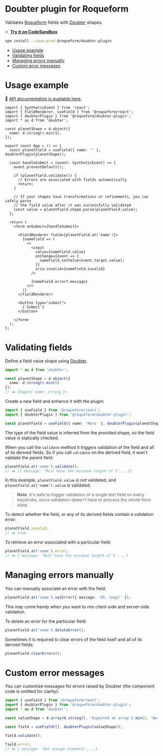 # Doubter plugin for Roqueform

Validates [Roqueform](https://github.com/smikhalevski/roqueform#readme) fields with
[Doubter](https://github.com/smikhalevski/doubter#readme) shapes.

🔥&ensp;[**Try it on CodeSandbox**](https://codesandbox.io/s/doubter-plugin-example-74hkgw)

```sh
npm install --save-prod @roqueform/doubter-plugin
```

- [Usage example](#usage-example)
- [Validating fields](#validating-fields)
- [Managing errors manually](#managing-errors-manually)
- [Custom error messages](#custom-error-messages)

# Usage example

🔎 [API documentation is available here.](https://smikhalevski.github.io/roqueform/modules/doubter_plugin.html)

```tsx
import { SyntheticEvent } from 'react';
import { FieldRenderer, useField } from '@roqueform/react';
import { doubterPlugin } from '@roqueform/doubter-plugin';
import * as d from 'doubter';

const planetShape = d.object({
  name: d.string().min(1),
});

export const App = () => {
  const planetField = useField({ name: '' }, doubterPlugin(planetShape));

  const handleSubmit = (event: SyntheticEvent) => {
    event.preventDefault();

    if (planetField.validate()) {
      // Errors are associated with fields automatically
      return;
    }

    // If your shapes have transformations or refinements, you can safely parse
    // the field value after it was successfully validated
    const value = planetField.shape.parse(planetField.value);
  };

  return (
    <form onSubmit={handleSubmit}>

      <FieldRenderer field={planetField.at('name')}>
        {nameField => (
          <>
            <input
              value={nameField.value}
              onChange={event => {
                nameField.setValue(event.target.value);
              }}
              aria-invalid={nameField.invalid}
            />

            {nameField.error?.message}
          </>
        )}
      </FieldRenderer>

      <button type="submit">
        {'Submit'}
      </button>

    </form>
  );
};
```

# Validating fields

Define a field value shape using [Doubter](https://github.com/smikhalevski/doubter#readme).

```ts
import * as d from 'doubter';

const planetShape = d.object({
  name: d.string().min(5)
});
// ⮕ Shape<{ name: string }>
```

Create a new field and enhance it with the plugin:

```ts
import { useField } from '@roqueform/react';
import { doubterPlugin } from '@roqueform/doubter-plugin';

const planetField = useField({ name: 'Mars' }, doubterPlugin(planetShape));
```

The type of the field value is inferred from the provided shape, so the field value is statically checked.

When you call the `validate` method it triggers validation of the field and all of its derived fields. So if you call
`validate` on the derived field, it won't validate the parent field:

```ts
planetField.at('name').validate();
// ⮕ [{ message: 'Must have the minimum length of 5', … }]
```

In this example, `planetField.value` _is not_ validated, and `planetField.at('name').value` _is_ validated.

> **Note**&ensp;It's safe to trigger validation of a single text field on every keystroke, since validation doesn't have
> to process the whole form state.

To detect whether the field, or any of its derived fields contain a validation error:

```ts
planetField.invalid;
// ⮕ true
```

To retrieve an error associated with a particular field:

```ts
planetField.at('name').error;
// ⮕ { message: 'Must have the minimum length of 5', … }
```

# Managing errors manually

You can manually associate an error with the field:

```ts
planetField.at('name').setError({ message: 'Oh, snap!' });
```

This may come handy when you want to mix client-side and server-side validation.

To delete an error for the particular field:

```ts
planetField.at('name').deleteError();
```

Sometimes it is required to clear errors of the field itself and all of its derived fields:

```ts
planetField.clearErrors();
```

# Custom error messages

You can customize messages for errors raised by Doubter (the component code is omitted for clarity):

```ts
import { useField } from '@roqueform/react';
import { doubterPlugin } from '@roqueform/doubter-plugin';
import * as d from 'doubter';

const valueShape = d.array(d.string(), 'Expected an array').min(3, 'Not enough elements');

const field = useField([], doubterPlugin(valueShape));

field.validate();

field.error;
// ⮕ { message: 'Not enough elements', … }
```
